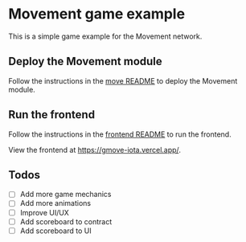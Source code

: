 # Movement game example

This is a simple game example for the Movement network.

## Deploy the Movement module

Follow the instructions in the [move README](./move/README.md) to deploy the Movement module.

## Run the frontend

Follow the instructions in the [frontend README](./frontend/README.md) to run the frontend.

View the frontend at https://gmove-iota.vercel.app/.

## Todos

- [ ] Add more game mechanics
- [ ] Add more animations
- [ ] Improve UI/UX
- [ ] Add scoreboard to contract
- [ ] Add scoreboard to UI
